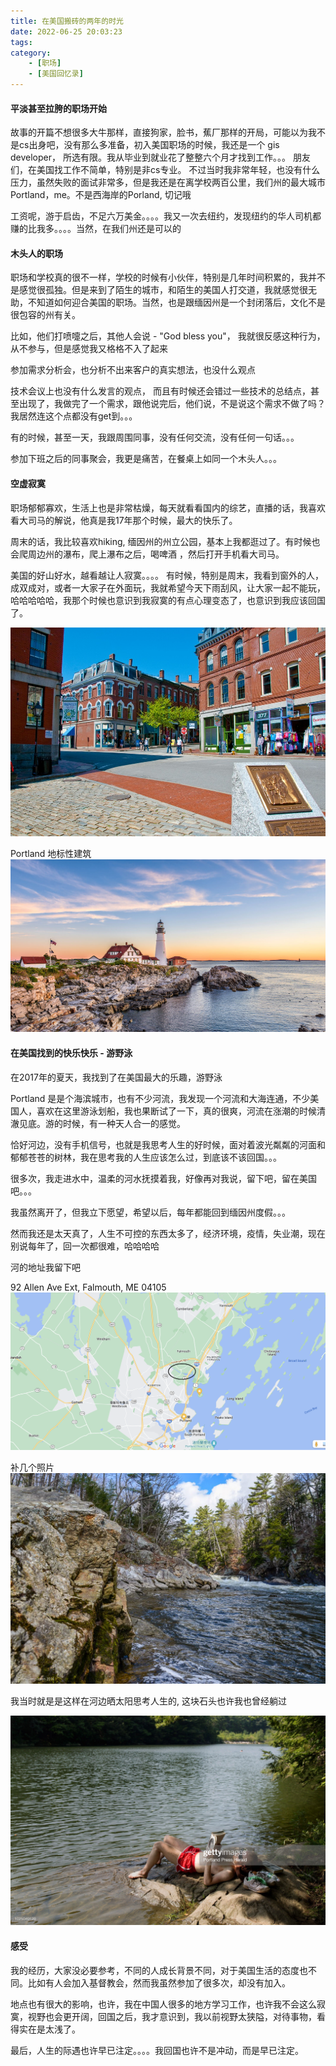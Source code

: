 ```yaml
---
title: 在美国搬砖的两年的时光
date: 2022-06-25 20:03:23
tags: 
category:
    - [职场]
    - [美国回忆录]
---
```


#### 平淡甚至拉胯的职场开始
故事的开篇不想很多大牛那样，直接狗家，脸书，蕉厂那样的开局，可能以为我不是cs出身吧，没有那么多准备，初入美国职场的时候，我还是一个 gis developer， 所选有限。我从毕业到就业花了整整六个月才找到工作。。。 朋友们，在美国找工作不简单，特别是非cs专业。 不过当时我非常年轻，也没有什么压力，虽然失败的面试非常多，但是我还是在离学校两百公里，我们州的最大城市 Portland，me。不是西海岸的Porland, 切记哦

工资呢，游于启齿，不足六万美金。。。。我又一次去纽约，发现纽约的华人司机都赚的比我多。。。。当然，在我们州还是可以的


#### 木头人的职场
职场和学校真的很不一样，学校的时候有小伙伴，特别是几年时间积累的，我并不是感觉很孤独。但是来到了陌生的城市，和陌生的美国人打交道，我就感觉很无助，不知道如何迎合美国的职场。当然，也是跟缅因州是一个封闭落后，文化不是很包容的州有关。

比如，他们打喷嚏之后，其他人会说 - "God bless you"， 我就很反感这种行为，从不参与，但是感觉我又格格不入了起来

参加需求分析会，也分析不出来客户的真实想法，也没什么观点

技术会议上也没有什么发言的观点， 而且有时候还会错过一些技术的总结点，甚至出现了，我做完了一个需求，跟他说完后，他们说，不是说这个需求不做了吗？ 我居然连这个点都没有get到。。。

有的时候，甚至一天，我跟周围同事，没有任何交流，没有任何一句话。。。

参加下班之后的同事聚会，我更是痛苦，在餐桌上如同一个木头人。。。

#### 空虚寂寞
职场郁郁寡欢，生活上也是非常枯燥，每天就看看国内的综艺，直播的话，我喜欢看大司马的解说，他真是我17年那个时候，最大的快乐了。 

周末的话，我比较喜欢hiking, 缅因州的州立公园，基本上我都逛过了。有时候也会爬周边州的瀑布，爬上瀑布之后，喝啤酒 ，然后打开手机看大司马。

美国的好山好水，越看越让人寂寞。。。。 有时候，特别是周末，我看到窗外的人，成双成对，或者一大家子在外面玩，我就希望今天下雨刮风，让大家一起不能玩， 哈哈哈哈哈，我那个时候也意识到我寂寞的有点心理变态了，也意识到我应该回国了。

![image](./images/Portland_Old_Port_Exchange.jpeg)

Portland 地标性建筑
![image](./images/portland_lighthouse.jpeg)

#### 在美国找到的快乐快乐 - 游野泳
在2017年的夏天，我找到了在美国最大的乐趣，游野泳

Portland 是是个海滨城市，也有不少河流，我发现一个河流和大海连通，不少美国人，喜欢在这里游泳划船，我也果断试了一下，真的很爽，河流在涨潮的时候清澈见底。游的时候，有一种天人合一的感觉。

恰好河边，没有手机信号，也就是我思考人生的好时候，面对着波光粼粼的河面和郁郁苍苍的树林，我在思考我的人生应该怎么过，到底该不该回国。。。

很多次，我走进水中，温柔的河水抚摸着我，好像再对我说，留下吧，留在美国吧。。。

我虽然离开了，但我立下愿望，希望以后，每年都能回到缅因州度假。。。

然而我还是太天真了，人生不可控的东西太多了，经济环境，疫情，失业潮，现在别说每年了，回一次都很难，哈哈哈哈

河的地址我留下吧

92 Allen Ave Ext, Falmouth, ME 04105
![image](./images/location.png)

补几个照片
![image](./images/per_fall.jpeg)


我当时就是是这样在河边晒太阳思考人生的, 这块石头也许我也曾经躺过

![image](./images/thinking.jpeg)

#### 感受 

我的经历，大家没必要参考，不同的人成长背景不同，对于美国生活的态度也不同。比如有人会加入基督教会，然而我虽然参加了很多次，却没有加入。

地点也有很大的影响，也许，我在中国人很多的地方学习工作，也许我不会这么寂寞，视野也会更开阔，回国之后，我才意识到，我以前视野太狭隘，对待事物，看得实在是太浅了。

最后，人生的际遇也许早已注定。。。。我回国也许不是冲动，而是早已注定。
